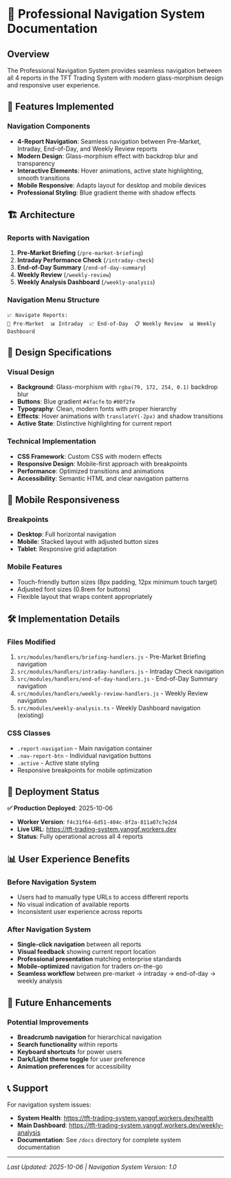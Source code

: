 # 🔄 Professional Navigation System Documentation

## Overview

The Professional Navigation System provides seamless navigation between all 4 reports in the TFT Trading System with modern glass-morphism design and responsive user experience.

## 🎯 Features Implemented

### Navigation Components
- **4-Report Navigation**: Seamless navigation between Pre-Market, Intraday, End-of-Day, and Weekly Review reports
- **Modern Design**: Glass-morphism effect with backdrop blur and transparency
- **Interactive Elements**: Hover animations, active state highlighting, smooth transitions
- **Mobile Responsive**: Adapts layout for desktop and mobile devices
- **Professional Styling**: Blue gradient theme with shadow effects

## 🏗️ Architecture

### Reports with Navigation
1. **Pre-Market Briefing** (`/pre-market-briefing`)
2. **Intraday Performance Check** (`/intraday-check`)
3. **End-of-Day Summary** (`/end-of-day-summary`)
4. **Weekly Review** (`/weekly-review`)
5. **Weekly Analysis Dashboard** (`/weekly-analysis`)

### Navigation Menu Structure
```
📈 Navigate Reports:
📅 Pre-Market  📊 Intraday  📈 End-of-Day  📋 Weekly Review  📊 Weekly Dashboard
```

## 🎨 Design Specifications

### Visual Design
- **Background**: Glass-morphism with `rgba(79, 172, 254, 0.1)` backdrop blur
- **Buttons**: Blue gradient `#4facfe` to `#00f2fe`
- **Typography**: Clean, modern fonts with proper hierarchy
- **Effects**: Hover animations with `translateY(-2px)` and shadow transitions
- **Active State**: Distinctive highlighting for current report

### Technical Implementation
- **CSS Framework**: Custom CSS with modern effects
- **Responsive Design**: Mobile-first approach with breakpoints
- **Performance**: Optimized transitions and animations
- **Accessibility**: Semantic HTML and clear navigation patterns

## 📱 Mobile Responsiveness

### Breakpoints
- **Desktop**: Full horizontal navigation
- **Mobile**: Stacked layout with adjusted button sizes
- **Tablet**: Responsive grid adaptation

### Mobile Features
- Touch-friendly button sizes (8px padding, 12px minimum touch target)
- Adjusted font sizes (0.8rem for buttons)
- Flexible layout that wraps content appropriately

## 🛠️ Implementation Details

### Files Modified
1. `src/modules/handlers/briefing-handlers.js` - Pre-Market Briefing navigation
2. `src/modules/handlers/intraday-handlers.js` - Intraday Check navigation
3. `src/modules/handlers/end-of-day-handlers.js` - End-of-Day Summary navigation
4. `src/modules/handlers/weekly-review-handlers.js` - Weekly Review navigation
5. `src/modules/weekly-analysis.ts` - Weekly Dashboard navigation (existing)

### CSS Classes
- `.report-navigation` - Main navigation container
- `.nav-report-btn` - Individual navigation buttons
- `.active` - Active state styling
- Responsive breakpoints for mobile optimization

## 🚀 Deployment Status

**✅ Production Deployed**: 2025-10-06
- **Worker Version**: `f4c31f64-6d51-404c-8f2a-811a07c7e2d4`
- **Live URL**: https://tft-trading-system.yanggf.workers.dev
- **Status**: Fully operational across all 4 reports

## 📊 User Experience Benefits

### Before Navigation System
- Users had to manually type URLs to access different reports
- No visual indication of available reports
- Inconsistent user experience across reports

### After Navigation System
- **Single-click navigation** between all reports
- **Visual feedback** showing current report location
- **Professional presentation** matching enterprise standards
- **Mobile-optimized** navigation for traders on-the-go
- **Seamless workflow** between pre-market → intraday → end-of-day → weekly analysis

## 🎯 Future Enhancements

### Potential Improvements
- **Breadcrumb navigation** for hierarchical navigation
- **Search functionality** within reports
- **Keyboard shortcuts** for power users
- **Dark/Light theme toggle** for user preference
- **Animation preferences** for accessibility

## 📞 Support

For navigation system issues:
- **System Health**: https://tft-trading-system.yanggf.workers.dev/health
- **Main Dashboard**: https://tft-trading-system.yanggf.workers.dev/weekly-analysis
- **Documentation**: See `/docs` directory for complete system documentation

---

*Last Updated: 2025-10-06 | Navigation System Version: 1.0*